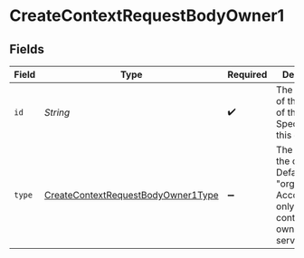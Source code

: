 # CreateContextRequestBodyOwner1


## Fields

| Field                                                                                                  | Type                                                                                                   | Required                                                                                               | Description                                                                                            | Example                                                                                                |
| ------------------------------------------------------------------------------------------------------ | ------------------------------------------------------------------------------------------------------ | ------------------------------------------------------------------------------------------------------ | ------------------------------------------------------------------------------------------------------ | ------------------------------------------------------------------------------------------------------ |
| `id`                                                                                                   | *String*                                                                                               | :heavy_check_mark:                                                                                     | The unique ID of the owner of the context. Specify either this or slug.                                |                                                                                                        |
| `type`                                                                                                 | [CreateContextRequestBodyOwner1Type](../../models/operations/CreateContextRequestBodyOwner1Type.md)    | :heavy_minus_sign:                                                                                     | The type of the owner. Defaults to "organization". Accounts are only used as context owners in server. | organization                                                                                           |